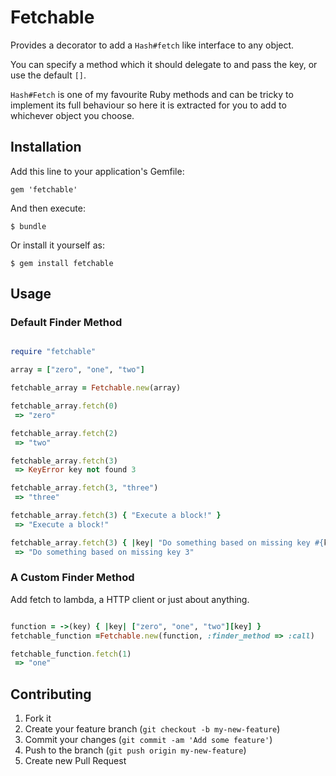 # Fetchable

Provides a decorator to add a `Hash#fetch` like interface to any object.

You can specify a method which it should delegate to and pass the key, or use
the default `[]`.

`Hash#Fetch` is one of my favourite Ruby methods and can be tricky to implement
its full behaviour so here it is extracted for you to add to whichever object
you choose.

## Installation

Add this line to your application's Gemfile:

    gem 'fetchable'

And then execute:

    $ bundle

Or install it yourself as:

    $ gem install fetchable

## Usage

### Default Finder Method

```ruby

require "fetchable"

array = ["zero", "one", "two"]

fetchable_array = Fetchable.new(array)

fetchable_array.fetch(0)
 => "zero"

fetchable_array.fetch(2)
 => "two"

fetchable_array.fetch(3)
 => KeyError key not found 3

fetchable_array.fetch(3, "three")
 => "three"

fetchable_array.fetch(3) { "Execute a block!" }
 => "Execute a block!"

fetchable_array.fetch(3) { |key| "Do something based on missing key #{key}" }
 => "Do something based on missing key 3"

```

### A Custom Finder Method

Add fetch to lambda, a HTTP client or just about anything.

```ruby

function = ->(key) { |key| ["zero", "one", "two"][key] }
fetchable_function =Fetchable.new(function, :finder_method => :call)

fetchable_function.fetch(1)
 => "one"

```

## Contributing

1. Fork it
2. Create your feature branch (`git checkout -b my-new-feature`)
3. Commit your changes (`git commit -am 'Add some feature'`)
4. Push to the branch (`git push origin my-new-feature`)
5. Create new Pull Request
